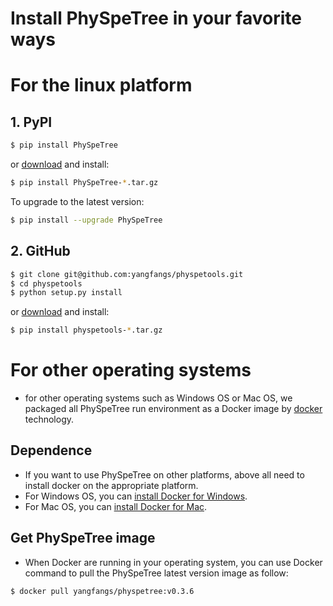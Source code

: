 # Install PhySpeTree in your favorite ways

# For the linux platform
## 1. PyPI

```bash
$ pip install PhySpeTree
```

or [download](https://pypi.python.org/pypi/PhySpeTree/) and install:

```bash
$ pip install PhySpeTree-*.tar.gz
```

To upgrade to the latest version:

```bash
$ pip install --upgrade PhySpeTree
```

## 2. GitHub

```bash
$ git clone git@github.com:yangfangs/physpetools.git
$ cd physpetools
$ python setup.py install
```
or [download](https://github.com/yangfangs/physpetools/releases) and install:

```bash
$ pip install physpetools-*.tar.gz
```

# For other operating systems

* for other operating systems such as Windows OS or Mac OS, we packaged all PhySpeTree run environment as a Docker image
by [docker](https://www.docker.com/) technology.

## Dependence

* If you want to use PhySpeTree on other platforms, above all need to install docker on the appropriate platform.
* For Windows OS, you can [install Docker for Windows](https://docs.docker.com/docker-for-windows/install/).
* For Mac OS, you can [install Docker for Mac](https://docs.docker.com/docker-for-mac/install/).

## Get PhySpeTree image

* When Docker are running in your operating system, you can use Docker command to pull the PhySpeTree latest version image as follow:

```bash
$ docker pull yangfangs/physpetree:v0.3.6
```



